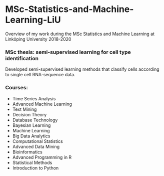 # MSc-Statistics-and-Machine-Learning-LiU
Overview of my work during the MSc Statistics and Machine Learning at Linköping University 2018-2020

### MSc thesis: semi-supervised learning for cell type identification
Developed semi-supervised learning methods that classify cells according to single cell RNA-sequence data.

### Courses:
* Time Series Analysis
* Advanced Machine Learning
* Text Mining
* Decision Theory
* Database Technology
* Bayesian Learning
* Machine Learning
* Big Data Analytics
* Computational Statistics
* Advanced Data Mining
* Bioinformatics
* Advanced Programming in R
* Statistical Methods
* Introduction to Python
